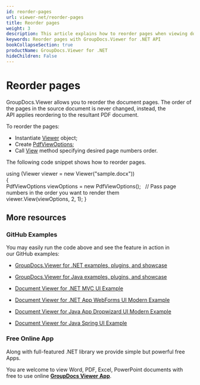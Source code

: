 ```yaml
---
id: reorder-pages
url: viewer-net/reorder-pages
title: Reorder pages
weight: 3
description: This article explains how to reorder pages when viewing documents with GroupDocs.Viewer within your .NET applications.
keywords: Reorder pages with GroupDocs.Viewer for .NET API
bookCollapseSection: true
productName: GroupDocs.Viewer for .NET
hideChildren: False
---
```


# Reorder pages

GroupDocs.Viewer allows you to reorder the document pages. The order of the pages in the source document is never changed, instead, the API applies reordering to the resultant PDF document.

To reorder the pages:

*   Instantiate [Viewer](https://apireference.groupdocs.com/net/viewer/groupdocs.viewer/viewer) object;
*   Create [PdfViewOptions](https://apireference.groupdocs.com/net/viewer/groupdocs.viewer.options/pdfviewoptions);
*   Call [View](https://apireference.groupdocs.com/net/viewer/groupdocs.viewer/viewer/methods/view) method specifying desired page numbers order.

The following code snippet shows how to reorder pages. 

using (Viewer viewer = new Viewer("sample.docx"))            
{     
	PdfViewOptions viewOptions = new PdfViewOptions();
 
    // Pass page numbers in the order you want to render them                                       
    viewer.View(viewOptions, 2, 1);
}

## More resources

### GitHub Examples

You may easily run the code above and see the feature in action in our GitHub examples:

*   [GroupDocs.Viewer for .NET examples, plugins, and showcase](https://github.com/groupdocs-viewer/GroupDocs.Viewer-for-.NET)
    
*   [GroupDocs.Viewer for Java examples, plugins, and showcase](https://github.com/groupdocs-viewer/GroupDocs.Viewer-for-Java)
    
*   [Document Viewer for .NET MVC UI Example](https://github.com/groupdocs-viewer/GroupDocs.Viewer-for-.NET-MVC) 
    
*   [Document Viewer for .NET App WebForms UI Modern Example](https://github.com/groupdocs-viewer/GroupDocs.Viewer-for-.NET-WebForms)
    
*   [Document Viewer for Java App Dropwizard UI Modern Example](https://github.com/groupdocs-viewer/GroupDocs.Viewer-for-Java-Dropwizard)
    
*   [Document Viewer for Java Spring UI Example](https://github.com/groupdocs-viewer/GroupDocs.Viewer-for-Java-Spring)
    

### Free Online App

Along with full-featured .NET library we provide simple but powerful free Apps.

You are welcome to view Word, PDF, Excel, PowerPoint documents with free to use online **[GroupDocs Viewer App](https://products.groupdocs.app/viewer)**.

